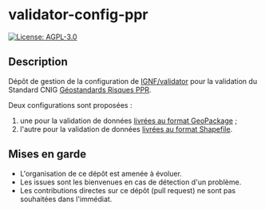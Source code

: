 # validator-config-ppr

[![License: AGPL-3.0](https://img.shields.io/badge/License-AGPL--3.0-blue.svg)](LICENSE)

## Description

Dépôt de gestion de la configuration de [IGNF/validator](https://github.com/IGNF/validator) pour la validation du Standard CNIG [Géostandards Risques PPR](https://cnig.gouv.fr/IMG/pdf/geostandards-risques-ppr-v1_0.pdf).

Deux configurations sont proposées :

1. une pour la validation de données [livrées au format GeoPackage](./config/cnig_PPR_v1.0_geopackage) ;
2. l'autre pour la validation de données [livrées au format Shapefile](./config/cnig_PPR_v1.0_shapefile).

## Mises en garde

* L'organisation de ce dépôt est amenée à évoluer.
* Les issues sont les bienvenues en cas de détection d'un problème.
* Les contributions directes sur ce dépôt (pull request) ne sont pas souhaitées dans l'immédiat.
